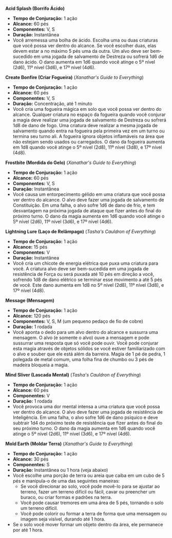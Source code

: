**Acid Splash (Borrifo Ácido)**

- **Tempo de Conjuração:** 1 ação
- **Alcance:** 60 pés
- **Componentes:** V, S
- **Duração:** Instantânea
- Você arremessa uma bolha de ácido. Escolha uma ou duas criaturas que você possa ver dentro do alcance. Se você escolher duas, elas devem estar a no máximo 5 pés uma da outra. Um alvo deve ser bem-sucedido em uma jogada de salvamento de Destreza ou sofrerá 1d6 de dano ácido. O dano aumenta em 1d6 quando você atinge o 5º nível (2d6), 11º nível (3d6), e 17º nível (4d6).

**Create Bonfire (Criar Fogueira)** (_Xanathar's Guide to Everything_)

- **Tempo de Conjuração:** 1 ação
- **Alcance:** 60 pés
- **Componentes:** V, S
- **Duração:** Concentração, até 1 minuto
- Você cria uma fogueira mágica em solo que você possa ver dentro do alcance. Qualquer criatura no espaço da fogueira quando você conjurar a magia deve realizar uma jogada de salvamento de Destreza ou sofrerá 1d8 de dano de fogo. Uma criatura deve realizar a mesma jogada de salvamento quando entra na fogueira pela primeira vez em um turno ou termina seu turno ali. A fogueira ignora objetos inflamáveis na área que não estejam sendo usados ou carregados. O dano da fogueira aumenta em 1d8 quando você atinge o 5º nível (2d8), 11º nível (3d8), e 17º nível (4d8).

**Frostbite (Mordida do Gelo)** (_Xanathar's Guide to Everything_)

- **Tempo de Conjuração:** 1 ação
- **Alcance:** 60 pés
- **Componentes:** V, S
- **Duração:** Instantânea
- Você causa um entorpecimento gélido em uma criatura que você possa ver dentro do alcance. O alvo deve fazer uma jogada de salvamento de Constituição. Em uma falha, o alvo sofre 1d6 de dano de frio, e tem desvantagem na próxima jogada de ataque que fizer antes do final do próximo turno. O dano da magia aumenta em 1d6 quando você atinge o 5º nível (2d6), 11º nível (3d6), e 17º nível (4d6).

**Lightning Lure (Laço de Relâmpago)** (_Tasha's Cauldron of Everything_)

- **Tempo de Conjuração:** 1 ação
- **Alcance:** 15 pés
- **Componentes:** V
- **Duração:** Instantânea
- Você cria um chicote de energia elétrica que puxa uma criatura para você. A criatura alvo deve ser bem-sucedida em uma jogada de resistência de Força ou será puxada até 10 pés em direção a você, sofrendo 1d8 de dano elétrico se terminar esse movimento a até 5 pés de você. Este dano aumenta em 1d8 no 5º nível (2d8), 11º nível (3d8), e 17º nível (4d8).

**Message (Mensagem)**

- **Tempo de Conjuração:** 1 ação
- **Alcance:** 120 pés
- **Componentes:** V, S, M (um pequeno pedaço de fio de cobre)
- **Duração:** 1 rodada
- Você aponta o dedo para um alvo dentro do alcance e sussurra uma mensagem. O alvo (e somente o alvo) ouve a mensagem e pode sussurrar uma resposta que só você pode ouvir. Você pode conjurar esta magia através de objetos sólidos se você estiver familiarizado com o alvo e souber que ele está além da barreira. Magia de 1 pé de pedra, 1 polegada de metal comum, uma folha fina de chumbo ou 3 pés de madeira bloqueia a magia.

**Mind Sliver (Lascada Mental)** (_Tasha's Cauldron of Everything_)

- **Tempo de Conjuração:** 1 ação
- **Alcance:** 60 pés
- **Componentes:** V
- **Duração:** 1 rodada
- Você provoca uma dor mental intensa a uma criatura que você possa ver dentro do alcance. O alvo deve fazer uma jogada de resistência de Inteligência. Em uma falha, o alvo sofre 1d6 de dano psíquico e deve subtrair 1d4 do próximo teste de resistência que fizer antes do final do seu próximo turno. O dano da magia aumenta em 1d6 quando você atinge o 5º nível (2d6), 11º nível (3d6), e 17º nível (4d6).

**Mold Earth (Moldar Terra)** (_Xanathar's Guide to Everything_)

- **Tempo de Conjuração:** 1 ação
- **Alcance:** 30 pés
- **Componentes:** S
- **Duração:** Instantânea ou 1 hora (veja abaixo)
- Você escolhe uma porção de terra ou areia que caiba em um cubo de 5 pés e manipula-o de uma das seguintes maneiras:
  - Se você direcionar ao solo, você pode movê-lo para se ajustar ao terreno, fazer um terreno difícil ou fácil, cavar ou preencher um buraco, ou criar formas e padrões na terra.
  - Você pode causar tremores em uma área de 5 pés, tornando o solo um terreno difícil.
  - Você pode colorir ou formar a terra de forma que uma mensagem ou imagem seja visível, durando até 1 hora.
- Se o solo você mover formar um objeto dentro da área, ele permanece por até 1 hora.
